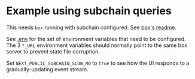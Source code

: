 # Example using subchain queries

This needs `box` running with subchain configured. See [box's readme](../box/README.md).

See [.env](.env) for the set of environment variables that need to be configured. The 3 `*_URL` environment variables should normally point to the same box server to prevent state file corruption.

Set `NEXT_PUBLIC_SUBCHAIN_SLOW_MO` to `true` to see how the UI responds to a gradually-updating event stream.
